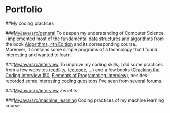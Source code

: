 Portfolio
=========

##My coding practices

###[MyJava/src/general](https://github.com/humpydonkey/Portfolio/tree/master/MyJava/src/general)
To deepen my understanding of Computer Science, I implemented most of the fundamental [data structures](https://github.com/humpydonkey/Portfolio/tree/master/MyJava/src/general/datastructure) and [algorithms](https://github.com/humpydonkey/Portfolio/tree/master/MyJava/src/general/algorithms) from the book [Algorithms, 4th Edition](http://algs4.cs.princeton.edu/home/) and its corresponding course. <br/>
Moreover, it contains some simple programs of a technology that I found interesting and wanted to learn.

###[MyJava/src/interview](https://github.com/humpydonkey/Portfolio/tree/master/MyJava/src/interview)
To improve my coding skills, I did some practices from a few websites ([codility](https://codility.com/programmers/), [leetcode](https://leetcode.com/), ...) and a few books ([Cracking the Coding Interview 150](http://www.amazon.com/gp/product/098478280X/), [Elements of Programming Interview](http://www.amazon.com/Elements-Programming-Interviews-Insiders-Guide/dp/1479274836)), besides I recorded some interesting coding quesitons I've seen from several forums.

###[MyJava/src/interview](https://github.com/humpydonkey/Portfolio/tree/master/MyJava/src/interview/company)
Zenefits

###[MyJava/src/machine_learning](https://github.com/humpydonkey/Portfolio/tree/master/MyJava/src/machine_learning)
Coding practices of my machine learning course.
